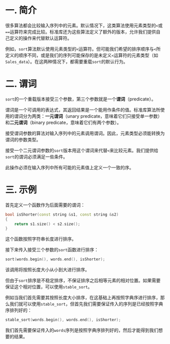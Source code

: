 # 一. 简介

很多算法都会比较输入序列中的元素。默认情况下，这类算法使用元素类型的`<`或`==`运算符来完成比较。标准库还为这些算法定义了额外的版本，允许我们提供自己定义的操作来代替默认运算符。

例如，`sort`算法默认使用元素类型的`<`运算符。但可能我们希望的排序顺序与`<`所定义的顺序不同，或是我们的序列可能保存的是未定义`<`运算符的元素类型（如`Sales_data`）。在这两种情况下，都需要重载`sort`的默认行为。



# 二. 谓词

`sort`的一个重载版本接受三个参数，第三个参数就是一个**谓词**（predicate）。

谓词是一个可调用的表达式，其返回结果是一个能用作条件的值。标准库算法所使用的谓词分为两类：**一元谓词**（unary predicate，意味着它们只接受单一参数）和**二元谓词**（binary predicate，意味着它们有两个参数）。

接受谓词参数的算法对输入序列中的元素调用谓词。因此，元素类型必须能转换为谓词的参数类型。

接受一个二元谓词参数的`sort`版本用这个谓词来代替`<`来比较元素。我们提供给`sort`的谓词必须满足一些条件。

此操作必须在输入序列中所有可能的元素值上定义一个一致的序。



# 三. 示例

首先定义一个函数作为后面需要的谓词：

```c++
bool isShorter(const string &s1, const string &s2)
{
    return s1.size() < s2.size();
}
```

这个函数按照字符串长度进行排序。

接下来传入接受三个参数的`sort`函数进行排序：

```c++
sort(words.begin(), words.end(), isShorter);
```

该调用将按照长度大小从小到大进行排序。

但由于`sort`排序是不稳定排序，不保证排序之后相等元素的相对位置。如果需要保证这个相对位置，可以使用`stable_sort`。

例如当我们首先需要其按照长度大小排序，在这基础上再按照字典序进行排序，那么我们就可以使用`stable_sort`，但首先我们需要保证传入的序列是已经按照字典序排列好的：

```c++
stable_sort(words.begin(), words.end(), isShorter);
```

我们首先需要保证传入的`words`序列是按照字典序排列好的，然后才能得到我们想要的结果。